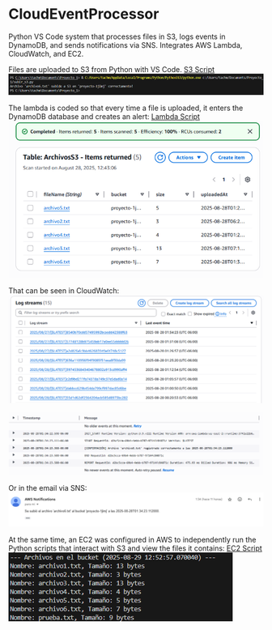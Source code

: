 # CloudEventProcessor
Python VS Code system that processes files in S3, logs events in DynamoDB, and sends notifications via SNS. Integrates AWS Lambda, CloudWatch, and EC2.

Files are uploaded to S3 from Python with VS Code. [S3 Script](subir_s3.py) ![S3](S3.png)

The lambda is coded so that every time a file is uploaded, it enters the DynamoDB database and creates an alert: [Lambda Script](lambda_function.py) ![DynamoDB](DynamoDB.png)

That can be seen in CloudWatch: ![Cloud Watch1](CloudWatch1.png)

![Cloud Watch2](CloudWatch2.png)

Or in the email via SNS: ![Gmail](Gmail.png)

At the same time, an EC2 was configured in AWS to independently run the Python scripts that interact with S3 and view the files it contains: [EC2 Script](EC2.py) 
![EC2](EC2.png)



